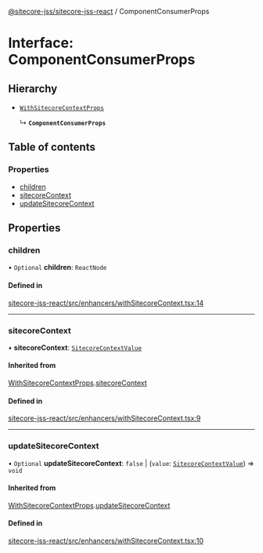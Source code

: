 [@sitecore-jss/sitecore-jss-react](../README.md) / ComponentConsumerProps

# Interface: ComponentConsumerProps

## Hierarchy

- [`WithSitecoreContextProps`](WithSitecoreContextProps.md)

  ↳ **`ComponentConsumerProps`**

## Table of contents

### Properties

- [children](ComponentConsumerProps.md#children)
- [sitecoreContext](ComponentConsumerProps.md#sitecorecontext)
- [updateSitecoreContext](ComponentConsumerProps.md#updatesitecorecontext)

## Properties

### children

• `Optional` **children**: `ReactNode`

#### Defined in

[sitecore-jss-react/src/enhancers/withSitecoreContext.tsx:14](https://github.com/Sitecore/jss/blob/f02e49aef/packages/sitecore-jss-react/src/enhancers/withSitecoreContext.tsx#L14)

___

### sitecoreContext

• **sitecoreContext**: [`SitecoreContextValue`](../README.md#sitecorecontextvalue)

#### Inherited from

[WithSitecoreContextProps](WithSitecoreContextProps.md).[sitecoreContext](WithSitecoreContextProps.md#sitecorecontext)

#### Defined in

[sitecore-jss-react/src/enhancers/withSitecoreContext.tsx:9](https://github.com/Sitecore/jss/blob/f02e49aef/packages/sitecore-jss-react/src/enhancers/withSitecoreContext.tsx#L9)

___

### updateSitecoreContext

• `Optional` **updateSitecoreContext**: ``false`` \| (`value`: [`SitecoreContextValue`](../README.md#sitecorecontextvalue)) => `void`

#### Inherited from

[WithSitecoreContextProps](WithSitecoreContextProps.md).[updateSitecoreContext](WithSitecoreContextProps.md#updatesitecorecontext)

#### Defined in

[sitecore-jss-react/src/enhancers/withSitecoreContext.tsx:10](https://github.com/Sitecore/jss/blob/f02e49aef/packages/sitecore-jss-react/src/enhancers/withSitecoreContext.tsx#L10)

